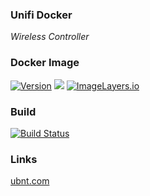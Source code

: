 ### Unifi Docker

*Wireless Controller*

### Docker Image

[![Version](https://images.microbadger.com/badges/version/stlouisn/unifi.svg)](https://microbadger.com/images/stlouisn/unifi "Get your own version badge on microbadger.com") [![](https://images.microbadger.com/badges/commit/stlouisn/unifi.svg)](https://microbadger.com/images/stlouisn/unifi "Get your own commit badge on microbadger.com") [![ImageLayers.io](https://images.microbadger.com/badges/image/stlouisn/unifi.svg)](https://microbadger.com/images/stlouisn/unifi "Get your own image badge on microbadger.com")

### Build

[![Build Status](https://travis-ci.org/stlouisn/unifi_docker.svg?branch=master)](https://travis-ci.org/stlouisn/unifi_docker)

### Links

[ubnt.com](https://community.ubnt.com/unifi/)
